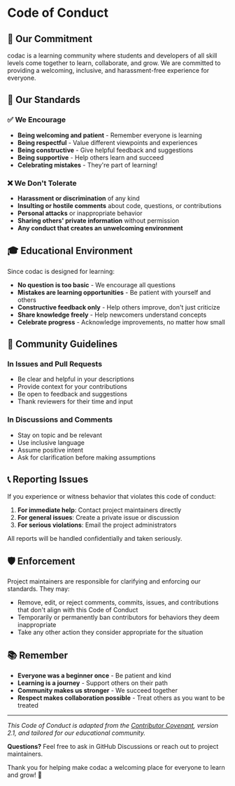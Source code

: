 # Code of Conduct

## 🎯 Our Commitment

codac is a learning community where students and developers of all skill levels come together to learn, collaborate, and grow. We are committed to providing a welcoming, inclusive, and harassment-free experience for everyone.

## 🌟 Our Standards

### ✅ We Encourage

- **Being welcoming and patient** - Remember everyone is learning
- **Being respectful** - Value different viewpoints and experiences  
- **Being constructive** - Give helpful feedback and suggestions
- **Being supportive** - Help others learn and succeed
- **Celebrating mistakes** - They're part of learning!

### ❌ We Don't Tolerate

- **Harassment or discrimination** of any kind
- **Insulting or hostile comments** about code, questions, or contributions
- **Personal attacks** or inappropriate behavior
- **Sharing others' private information** without permission
- **Any conduct that creates an unwelcoming environment**

## 🎓 Educational Environment

Since codac is designed for learning:

- **No question is too basic** - We encourage all questions
- **Mistakes are learning opportunities** - Be patient with yourself and others
- **Constructive feedback only** - Help others improve, don't just criticize
- **Share knowledge freely** - Help newcomers understand concepts
- **Celebrate progress** - Acknowledge improvements, no matter how small

## 🤝 Community Guidelines

### In Issues and Pull Requests
- Be clear and helpful in your descriptions
- Provide context for your contributions
- Be open to feedback and suggestions
- Thank reviewers for their time and input

### In Discussions and Comments
- Stay on topic and be relevant
- Use inclusive language
- Assume positive intent
- Ask for clarification before making assumptions

## 📞 Reporting Issues

If you experience or witness behavior that violates this code of conduct:

1. **For immediate help**: Contact project maintainers directly
2. **For general issues**: Create a private issue or discussion
3. **For serious violations**: Email the project administrators

All reports will be handled confidentially and taken seriously.

## 🛡 Enforcement

Project maintainers are responsible for clarifying and enforcing our standards. They may:

- Remove, edit, or reject comments, commits, issues, and contributions that don't align with this Code of Conduct
- Temporarily or permanently ban contributors for behaviors they deem inappropriate
- Take any other action they consider appropriate for the situation

## 📚 Remember

- **Everyone was a beginner once** - Be patient and kind
- **Learning is a journey** - Support others on their path
- **Community makes us stronger** - We succeed together
- **Respect makes collaboration possible** - Treat others as you want to be treated

---

*This Code of Conduct is adapted from the [Contributor Covenant](https://www.contributor-covenant.org/), version 2.1, and tailored for our educational community.*

**Questions?** Feel free to ask in GitHub Discussions or reach out to project maintainers.

Thank you for helping make codac a welcoming place for everyone to learn and grow! 🚀 